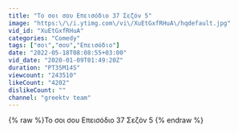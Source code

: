 ```yaml
---
title: "Το σοι σου Επεισόδιο 37 Σεζόν 5"
image: "https:\/\/i.ytimg.com\/vi\/XuEtGxfRHuA\/hqdefault.jpg"
vid_id: "XuEtGxfRHuA"
categories: "Comedy"
tags: ["σοι","σου","Επεισόδιο"]
date: "2022-05-18T08:08:55+03:00"
vid_date: "2020-01-09T01:49:20Z"
duration: "PT35M14S"
viewcount: "243510"
likeCount: "4202"
dislikeCount: ""
channel: "greektv team"
---
```

{% raw %}Το σοι σου Επεισόδιο 37 Σεζόν 5 {% endraw %}
